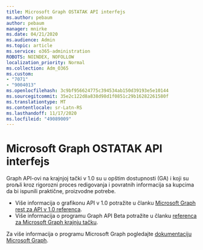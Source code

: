 ```yaml
---
title: Microsoft Graph OSTATAK API interfejs
ms.author: pebaum
author: pebaum
manager: mnirke
ms.date: 04/21/2020
ms.audience: Admin
ms.topic: article
ms.service: o365-administration
ROBOTS: NOINDEX, NOFOLLOW
localization_priority: Normal
ms.collection: Adm_O365
ms.custom:
- "7071"
- "9004013"
ms.openlocfilehash: 3c9bf956624775c394534ab150d39193e5e10144
ms.sourcegitcommit: 35e2c122d8a838d98d1f0851c29b16282261580f
ms.translationtype: MT
ms.contentlocale: sr-Latn-RS
ms.lasthandoff: 11/17/2020
ms.locfileid: "49089009"
---
```

# <a name="microsoft-graph-rest-api-interface"></a>Microsoft Graph OSTATAK API interfejs

Graph API-ovi na krajnjoj tački v 1.0 su u opštim dostupnosti (GA) i koji su proљli kroz rigorozni proces redigovanja i povratnih informacija sa kupcima da bi ispunili praktične, proizvodne potrebe.

- Više informacija o grafikonu API v 1.0 potražite u članku [Microsoft Graph rest za API v 1.0 referenca](https://docs.microsoft.com/graph/api/overview?toc=.%2Fref%2Ftoc.json&view=graph-rest-1.0). 
- Više informacija o programu Graph API Beta potražite u članku [referenca za Microsoft Graph krajnju tačku](https://docs.microsoft.com/graph/api/overview?toc=.%2Fref%2Ftoc.json&view=graph-rest-beta).

Za više informacija o programu Microsoft Graph pogledajte [dokumentaciju Microsoft Graph](https://docs.microsoft.com/graph/).



